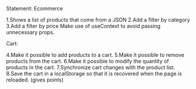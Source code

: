 Statement:
Ecommerce

1.Shows a list of products that come from a JSON
2.Add a filter by category
3.Add a filter by price
Make use of useContext to avoid passing unnecessary props.

Cart:

4.Make it possible to add products to a cart.
5.Make it possible to remove products from the cart.
6.Make it possible to modify the quantity of products in the cart.
7.Synchronize cart changes with the product list.
8.Save the cart in a localStorage so that it is recovered when the page is reloaded. (gives points)
​
